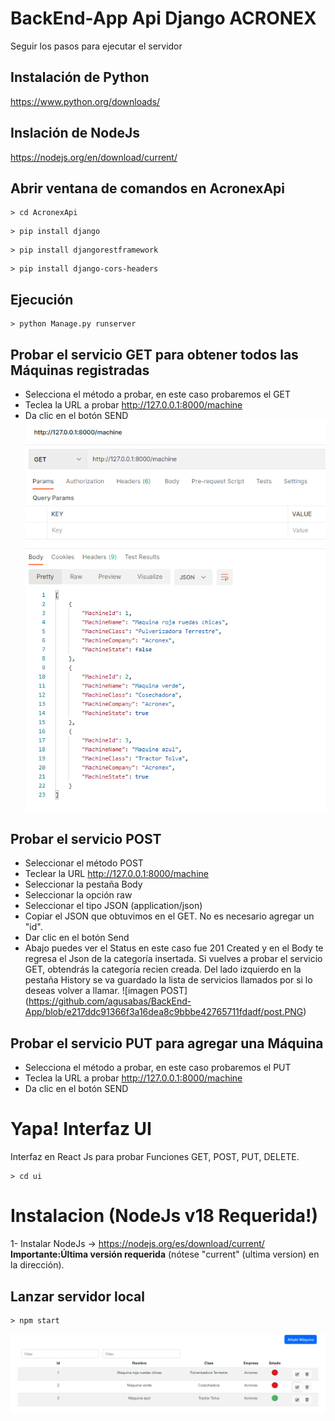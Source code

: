 # BackEnd-App Api Django ACRONEX
Seguir los pasos para ejecutar el servidor
## Instalación de Python 
https://www.python.org/downloads/
## Inslación de NodeJs
https://nodejs.org/en/download/current/
## Abrir ventana de comandos en AcronexApi
<!--sec data-title="Comandos" data-id="OSX_Linux_whoami" data-collapse=true ces-->


    > cd AcronexApi
    

<!--endsec-->
<!--sec data-title="Comandos" data-id="OSX_Linux_whoami" data-collapse=true ces-->


    > pip install django
    

<!--endsec-->
<!--sec data-title="Comandos" data-id="OSX_Linux_whoami" data-collapse=true ces-->


    > pip install djangorestframework
    

<!--endsec-->
<!--sec data-title="Comandos" data-id="OSX_Linux_whoami" data-collapse=true ces-->


    > pip install django-cors-headers
    

<!--endsec-->

## Ejecución
<!--sec data-title="Comandos" data-id="OSX_Linux_whoami" data-collapse=true ces-->


    > python Manage.py runserver
    

<!--endsec-->
## Probar el servicio GET para obtener todos las Máquinas registradas
- Selecciona el método a probar, en este caso probaremos el GET
- Teclea la URL a probar http://127.0.0.1:8000/machine​
- Da clic en el botón SEND
![screenshot](https://github.com/agusabas/BackEnd-App/blob/62b5b3e65bb3c07487eebc11a2a276dee90fbb76/machines%202.PNG)

## Probar el servicio POST
- Seleccionar el método POST
- Teclear la URL http://127.0.0.1:8000/machine​
- Seleccionar la pestaña Body
- Seleccionar la opción raw
- Seleccionar el tipo JSON (application/json)
- Copiar el JSON que obtuvimos en el GET. No es necesario agregar un "id".
- Dar clic en el botón Send
- Abajo puedes ver el Status en este caso fue 201 Created y en el Body te regresa el Json de la categoría insertada. 
Si vuelves a probar el servicio GET, obtendrás la categoría recien creada. 
Del lado izquierdo en la pestaña History se va guardado la lista de servicios llamados por si lo deseas volver a llamar.
![imagen POST] (https://github.com/agusabas/BackEnd-App/blob/e217ddc91366f3a16dea8c9bbbe42765711fdadf/post.PNG)

## Probar el servicio PUT para agregar una Máquina
- Selecciona el método a probar, en este caso probaremos el PUT
- Teclea la URL a probar http://127.0.0.1:8000/machine​
- Da clic en el botón SEND

# Yapa! Interfaz UI
Interfaz en React Js para probar Funciones GET, POST, PUT, DELETE.
<!--sec data-title="Comandos" data-id="OSX_Linux_whoami" data-collapse=true ces-->


    > cd ui
    

<!--endsec-->
# Instalacion (NodeJs v18 Requerida!)

1- Instalar NodeJs -> https://nodejs.org/es/download/current/  **Importante:Última versión requerida** (nótese "current" (ultima version) en la dirección).

## Lanzar servidor local

<!--sec data-title="Comandos" data-id="OSX_Linux_whoami" data-collapse=true ces-->


    > npm start
    

<!--endsec-->
![screenshot](machines.PNG)
